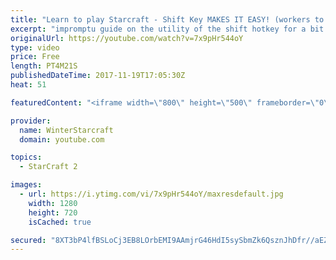 ```yaml
---
title: "Learn to play Starcraft - Shift Key MAKES IT EASY! (workers to gas, waypoints, ctrl grps, moving)"
excerpt: "impromptu guide on the utility of the shift hotkey for a bit of everything"
originalUrl: https://youtube.com/watch?v=7x9pHr544oY
type: video
price: Free
length: PT4M21S
publishedDateTime: 2017-11-19T17:05:30Z
heat: 51

featuredContent: "<iframe width=\"800\" height=\"500\" frameborder=\"0\" src=\"https://www.youtube.com/embed/7x9pHr544oY\" allow=\"accelerometer; autoplay; encrypted-media; gyroscope; picture-in-picture\" allowfullscreen></iframe>"

provider:
  name: WinterStarcraft
  domain: youtube.com

topics:
  - StarCraft 2

images:
  - url: https://i.ytimg.com/vi/7x9pHr544oY/maxresdefault.jpg
    width: 1280
    height: 720
    isCached: true

secured: "8XT3bP4lfBSLoCj3EB8LOrbEMI9AAmjrG46HdI5sySbmZk6QsznJhDfr//aEZ0UG5MaVnzsN9+bzoxkw+edkyJ7LUdCFR0+YkZxEzEDBK1pf3wA2EelpnOXZ56rqQJP4GxOcTTruYVCTz2c3FURu5rn374D82k8YjOAzxaAy7c+oqd/Gz3Mcxx+F1L22Jl0Pjlr/TrzCQ1xXXxgBq+HfTv06Tzr7rOIp+dhEzFqJ270EAZx8gOtoHv7u5qNFnEuDDXTE4WuMGj7cvX5mzGK9Y69rwmRxwy4Ixavq2Tu+Wv0Cn6x4DKIrDNLy80WmBnvlmAYP7XQgC/fkVvySdtqgYllhn+PgCZ7RHhwUIc9sA1WS56WPoL0+qj6H+6ogurm8EiUJIBFI9joZb5sexczJfgoDQkSMa1lQ3iKi4kNsdPM=;mJ62+C7+P3d/A2I0pfXXxg=="
---
```


